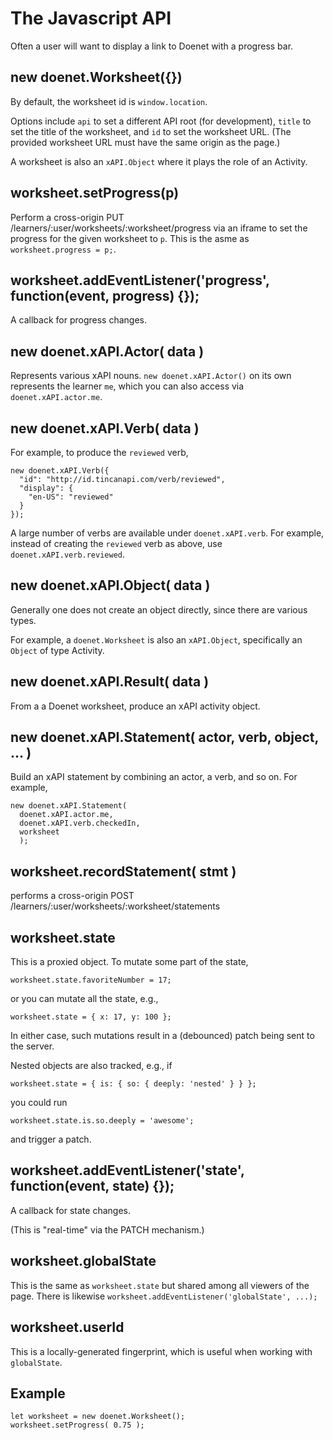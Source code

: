 # The Javascript API

Often a user will want to display a link to Doenet with a progress
bar.

## new doenet.Worksheet({}) 

By default, the worksheet id is `window.location`.

Options include `api` to set a different API root (for development),
`title` to set the title of the worksheet, and `id` to set the
worksheet URL.  (The provided worksheet URL must have the same origin
as the page.)

A worksheet is also an `xAPI.Object` where it plays the role of an
Activity.

## worksheet.setProgress(p)

Perform a cross-origin PUT
/learners/:user/worksheets/:worksheet/progress via an iframe to set
the progress for the given worksheet to `p`.  This is the asme as
`worksheet.progress = p;`.

## worksheet.addEventListener('progress', function(event, progress) {});

A callback for progress changes.

## new doenet.xAPI.Actor( data )

Represents various xAPI nouns.  `new doenet.xAPI.Actor()` on its own
represents the learner `me`, which you can also access via `doenet.xAPI.actor.me`.

## new doenet.xAPI.Verb( data )

For example, to produce the `reviewed` verb, 
```
new doenet.xAPI.Verb({
  "id": "http://id.tincanapi.com/verb/reviewed",
  "display": {
    "en-US": "reviewed"
  }
});
```
A large number of verbs are available under `doenet.xAPI.verb`.  For
example, instead of creating the `reviewed` verb as above, use
`doenet.xAPI.verb.reviewed`.

## new doenet.xAPI.Object( data )

Generally one does not create an object directly, since there are various types.

For example, a `doenet.Worksheet` is also an `xAPI.Object`,
specifically an `Object` of type Activity.

## new doenet.xAPI.Result( data )

From a a Doenet worksheet, produce an xAPI activity object.

## new doenet.xAPI.Statement( actor, verb, object, ... )

Build an xAPI statement by combining an actor, a verb, and so on.  For example,
```
new doenet.xAPI.Statement(
  doenet.xAPI.actor.me, 
  doenet.xAPI.verb.checkedIn,
  worksheet
  );
```

## worksheet.recordStatement( stmt ) 

performs a cross-origin POST /learners/:user/worksheets/:worksheet/statements

## worksheet.state

This is a proxied object.  To mutate some part of the state,
```
worksheet.state.favoriteNumber = 17;
```
or you can mutate all the state, e.g.,
```
worksheet.state = { x: 17, y: 100 };
```
In either case, such mutations result in a (debounced) patch being sent to the server.

Nested objects are also tracked, e.g., if
```
worksheet.state = { is: { so: { deeply: 'nested' } } };
```
you could run 
```
worksheet.state.is.so.deeply = 'awesome';
```
and trigger a patch.

## worksheet.addEventListener('state', function(event, state) {});

A callback for state changes.

(This is "real-time" via the PATCH mechanism.)

## worksheet.globalState

This is the same as `worksheet.state` but shared among all viewers of
the page.  There is likewise 
`worksheet.addEventListener('globalState', ...);`

## worksheet.userId

This is a locally-generated fingerprint, which is useful when working with  `globalState`.

## Example

```
let worksheet = new doenet.Worksheet();
worksheet.setProgress( 0.75 );
```
